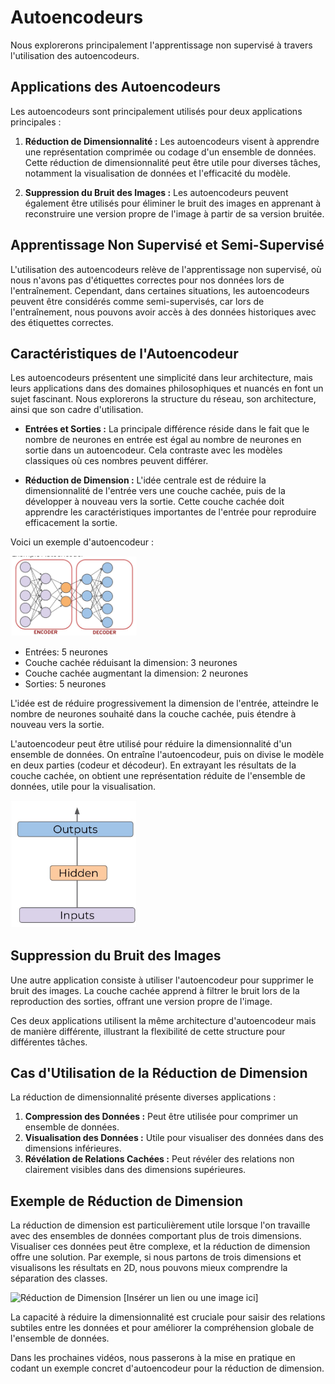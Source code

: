 # Autoencodeurs

Nous explorerons principalement l'apprentissage non supervisé à travers l'utilisation des autoencodeurs.

## Applications des Autoencodeurs

Les autoencodeurs sont principalement utilisés pour deux applications principales :

1. **Réduction de Dimensionnalité :** Les autoencodeurs visent à apprendre une représentation comprimée ou codage d'un ensemble de données. Cette réduction de dimensionnalité peut être utile pour diverses tâches, notamment la visualisation de données et l'efficacité du modèle.

2. **Suppression du Bruit des Images :** Les autoencodeurs peuvent également être utilisés pour éliminer le bruit des images en apprenant à reconstruire une version propre de l'image à partir de sa version bruitée.

## Apprentissage Non Supervisé et Semi-Supervisé

L'utilisation des autoencodeurs relève de l'apprentissage non supervisé, où nous n'avons pas d'étiquettes correctes pour nos données lors de l'entraînement. Cependant, dans certaines situations, les autoencodeurs peuvent être considérés comme semi-supervisés, car lors de l'entraînement, nous pouvons avoir accès à des données historiques avec des étiquettes correctes.

## Caractéristiques de l'Autoencodeur

Les autoencodeurs présentent une simplicité dans leur architecture, mais leurs applications dans des domaines philosophiques et nuancés en font un sujet fascinant. Nous explorerons la structure du réseau, son architecture, ainsi que son cadre d'utilisation.

- **Entrées et Sorties :** La principale différence réside dans le fait que le nombre de neurones en entrée est égal au nombre de neurones en sortie dans un autoencodeur. Cela contraste avec les modèles classiques où ces nombres peuvent différer.

- **Réduction de Dimension :** L'idée centrale est de réduire la dimensionnalité de l'entrée vers une couche cachée, puis de la développer à nouveau vers la sortie. Cette couche cachée doit apprendre les caractéristiques importantes de l'entrée pour reproduire efficacement la sortie.

Voici un exemple d'autoencodeur :

<img src="auto_encodeur.jpg" width="40%"/>

- Entrées: 5 neurones
- Couche cachée réduisant la dimension: 3 neurones
- Couche cachée augmentant la dimension: 2 neurones
- Sorties: 5 neurones

L'idée est de réduire progressivement la dimension de l'entrée, atteindre le nombre de neurones souhaité dans la couche cachée, puis étendre à nouveau vers la sortie.

L'autoencodeur peut être utilisé pour réduire la dimensionnalité d'un ensemble de données. On entraîne l'autoencodeur, puis on divise le modèle en deux parties (codeur et décodeur). En extrayant les résultats de la couche cachée, on obtient une représentation réduite de l'ensemble de données, utile pour la visualisation.

<img src="auto_encodeur_2.jpg" width="40%"/>

## Suppression du Bruit des Images

Une autre application consiste à utiliser l'autoencodeur pour supprimer le bruit des images. La couche cachée apprend à filtrer le bruit lors de la reproduction des sorties, offrant une version propre de l'image.

Ces deux applications utilisent la même architecture d'autoencodeur mais de manière différente, illustrant la flexibilité de cette structure pour différentes tâches.

## Cas d'Utilisation de la Réduction de Dimension

La réduction de dimensionnalité présente diverses applications :
1. **Compression des Données :** Peut être utilisée pour comprimer un ensemble de données.
2. **Visualisation des Données :** Utile pour visualiser des données dans des dimensions inférieures.
3. **Révélation de Relations Cachées :** Peut révéler des relations non clairement visibles dans des dimensions supérieures.

## Exemple de Réduction de Dimension

La réduction de dimension est particulièrement utile lorsque l'on travaille avec des ensembles de données comportant plus de trois dimensions. Visualiser ces données peut être complexe, et la réduction de dimension offre une solution. Par exemple, si nous partons de trois dimensions et visualisons les résultats en 2D, nous pouvons mieux comprendre la séparation des classes.

![Réduction de Dimension](image_link) [Insérer un lien ou une image ici]

La capacité à réduire la dimensionnalité est cruciale pour saisir des relations subtiles entre les données et pour améliorer la compréhension globale de l'ensemble de données.

Dans les prochaines vidéos, nous passerons à la mise en pratique en codant un exemple concret d'autoencodeur pour la réduction de dimension.